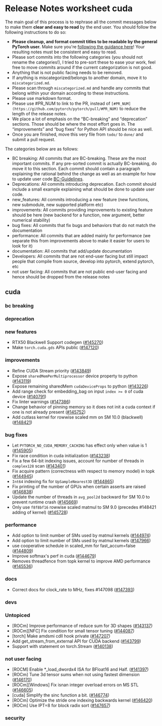 
# Release Notes worksheet cuda

The main goal of this process is to rephrase all the commit messages below to make them **clear and easy to read** by the end user. You should follow the following instructions to do so:

* **Please cleanup, and format commit titles to be readable by the general PyTorch user.** Make sure you're [following the guidance here](https://docs.google.com/document/d/14OmgGBr1w6gl1VO47GGGdwrIaUNr92DFhQbY_NEk8mQ/edit)! Your resulting notes must be consistent and easy to read.
* Please sort commits into the following categories (you should not rename the categories!), I tried to pre-sort these to ease your work, feel free to move commits around if the current categorization is not good.
* Anything that is not public facing needs to be removed.
* If anything is miscategorized/belongs to another domain, move it to `miscategorized.md`.
* Please scan through `miscategorized.md` and handle any commits that belong within your domain according to these instructions.
* Please use markdown format.
* Please use #PR_NUM to link to the PR, instead of `[#PR_NUM](https://github.com/pytorch/pytorch/pull/#PR_NUM)` to reduce the length of the release notes.
* We place a lot of emphasis on the “BC-breaking” and “deprecation” sections. Those should be where the most effort goes in. The “improvements” and “bug fixes” for Python API should be nice as well.
* Once you are finished, move this very file from `todo/` to `done/` and submit a pull request.

The categories below are as follows:

* BC breaking: All commits that are BC-breaking. These are the most important commits. If any pre-sorted commit is actually BC-breaking, do move it to this section. Each commit should contain a paragraph explaining the rational behind the change as well as an example for how to update user code [BC-Guidelines](https://docs.google.com/document/d/14OmgGBr1w6gl1VO47GGGdwrIaUNr92DFhQbY_NEk8mQ/edit#heading=h.a9htwgvvec1m).
* Deprecations: All commits introducing deprecation. Each commit should include a small example explaining what should be done to update user code.
* new_features: All commits introducing a new feature (new functions, new submodule, new supported platform etc)
* improvements: All commits providing improvements to existing feature should be here (new backend for a function, new argument, better numerical stability)
* bug fixes: All commits that fix bugs and behaviors that do not match the documentation
* performance: All commits that are added mainly for performance (we separate this from improvements above to make it easier for users to look for it)
* documentation: All commits that add/update documentation
* Developers: All commits that are not end-user facing but still impact people that compile from source, develop into pytorch, extend pytorch, etc
* not user facing: All commits that are not public end-user facing and hence should be dropped from the release notes

## cuda
### bc breaking
### deprecation
### new features
- RTX50 Blackwell Support codegen ([#145270](https://github.com/pytorch/pytorch/pull/145270))
- Make `torch.cuda.gds` APIs public ([#147120](https://github.com/pytorch/pytorch/pull/147120))
### improvements
- Refine CUDA Stream priority ([#143849](https://github.com/pytorch/pytorch/pull/143849))
- Expose `sharedMemPerMultiprocessor` device property to python ([#143119](https://github.com/pytorch/pytorch/pull/143119))
- Expose remaining sharedMem `cudaDeviceProps` to python ([#143226](https://github.com/pytorch/pytorch/pull/143226))
- Add range check for embedding_bag on input `index >= 0` of cuda device ([#140791](https://github.com/pytorch/pytorch/pull/140791))
- Fix linter warnings ([#147386](https://github.com/pytorch/pytorch/pull/147386))
- Change behavior of pinning memory so it does not init a cuda context if one is not already present ([#145752](https://github.com/pytorch/pytorch/pull/145752))
- Add cutlass kernel for rowwise scaled mm on SM 10.0 (blackwell) ([#148421](https://github.com/pytorch/pytorch/pull/148421))
### bug fixes
- Let `PYTORCH_NO_CUDA_MEMORY_CACHING` has effect only when value is 1 ([#145905](https://github.com/pytorch/pytorch/pull/145905))
- Fix race condition in cuda initialization ([#143238](https://github.com/pytorch/pytorch/pull/143238))
- Fix a few 64-bit indexing issues, account for number of threads in `complex128` scan ([#143401](https://github.com/pytorch/pytorch/pull/143401))
- Fix acquire pattern (correctness with respect to memory model) in topk ([#144945](https://github.com/pytorch/pytorch/pull/144945))
- `Int64` indexing fix for `UpSampleNearest3D` ([#144865](https://github.com/pytorch/pytorch/pull/144865))
- Fix printing of the number of GPUs when certain asserts are raised ([#146838](https://github.com/pytorch/pytorch/pull/146838))
- Update the number of threads in `avg_pool2d` backward for SM 10.0 to prevent runtime crash ([#145669](https://github.com/pytorch/pytorch/pull/145669))
- Only use `f8f8bf16` rowwise scaled matmul to SM 9.0 (precedes #148421 adding of kernel) ([#145728](https://github.com/pytorch/pytorch/pull/145728))
### performance
- Add option to limit number of SMs used by matmul kernels ([#144974](https://github.com/pytorch/pytorch/pull/144974))
- Add option to limit number of SMs used by matmul kernels ([#147966](https://github.com/pytorch/pytorch/pull/147966))
- use cooperative schedule in scaled_mm for fast_accum=false ([#144809](https://github.com/pytorch/pytorch/pull/144809))
- Improve softmax's perf in cuda ([#144679](https://github.com/pytorch/pytorch/pull/144679))
- Removes threadfence from topk kernel to improve AMD performance ([#145536](https://github.com/pytorch/pytorch/pull/145536))
### docs
- Correct docs for clock_rate to MHz, fixes #147098 ([#147393](https://github.com/pytorch/pytorch/pull/147393))
### devs
### Untopiced
- [ROCm] Improve performance of reduce sum for 3D shapes ([#143137](https://github.com/pytorch/pytorch/pull/143137))
- [ROCm][NFC] Fix condition for small tensor tuning ([#144087](https://github.com/pytorch/pytorch/pull/144087))
- [torch] Make amdsmi cdll hook private ([#147207](https://github.com/pytorch/pytorch/pull/147207))
- Add get_stream_from_external API for CUDA backend ([#143799](https://github.com/pytorch/pytorch/pull/143799))
- Support with statement on torch.Stream ([#140138](https://github.com/pytorch/pytorch/pull/140138))

### not user facing
- [ROCM] Enable *_load_dwordx4 ISA for BFloat16 and Half. ([#141397](https://github.com/pytorch/pytorch/pull/141397))
- [ROCm] Tune 3d tensor sums when not using fastest dimension ([#146170](https://github.com/pytorch/pytorch/pull/146170))
- [ROCm][Windows] Fix isnan integer overload errors on MS STL ([#146605](https://github.com/pytorch/pytorch/pull/146605))
- [cuda] Simplify the sinc function a bit. ([#146774](https://github.com/pytorch/pytorch/pull/146774))
- [ROCm] Optimize the stride one indexing backwards kernel ([#146420](https://github.com/pytorch/pytorch/pull/146420))
- [ROCm] Use IPT=8 for block radix sort ([#147657](https://github.com/pytorch/pytorch/pull/147657))
### security
